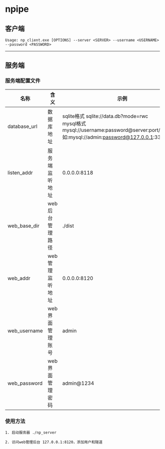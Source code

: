 # npipe



## 客户端

```
Usage: np_client.exe [OPTIONS] --server <SERVER> --username <USERNAME> --password <PASSWORD>
```

------



## 服务端

### 服务端配置文件

| 名称         | 含义            | 示例                                                         |
| ------------ | --------------- | ------------------------------------------------------------ |
| database_url | 数据库地址      | sqlite格式 sqlite://data.db?mode=rwc<br />mysql格式 mysql://username:password@server:port/dbname, 如:mysql://admin:password@127.0.0.1:3306/npipe |
| listen_addr  | 服务端监听地址  | 0.0.0.0:8118                                                 |
| web_base_dir | web后台管理路径 | ./dist                                                       |
| web_addr     | web管理监听地址 | 0.0.0.0:8120                                                 |
| web_username | web界面管理账号 | admin                                                        |
| web_password | web界面管理密码 | admin@1234                                                   |

### 使用方法

```
1. 启动服务器 ./np_server

2. 访问web管理后台 127.0.0.1:8120，添加用户和隧道
```








